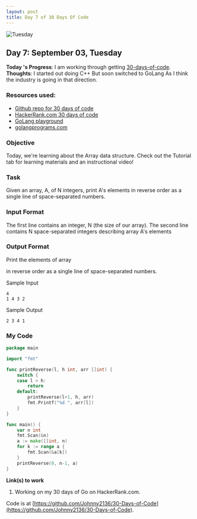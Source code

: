 ```yaml
---
layout: post
title: Day 7 of 30 Days Of Code
---
```


![Tuesday](https://raw.githubusercontent.com/Johnny2136/johnny2136.github.io/master/images/Atom2.png)

## Day 7: September 03, Tuesday

**Today 's Progress**: I am working through getting [30-days-of-code](https://www.hackerrank.com/).
**Thoughts**: I started out doing C++ But soon switched to GoLang As I think the industry is going in that direction.

### Resources used:
  * [Github repo for 30 days of code](https://github.com/Johnny2136/30-Days-of-Code)
  * [HackerRank.com 30 days of code](https://www.hackerrank.com/challenges/30-arrays/problem)
  * [GoLang playground](https://play.golang.org/)
  * [golangprograms.com](https://www.golangprograms.com/golang-package-examples.html)

### Objective

Today, we're learning about the Array data structure. Check out the Tutorial tab for learning materials and an instructional video!

### Task

Given an array, A, of N integers, print A's elements in reverse order as a single line of space-separated numbers.

### Input Format

The first line contains an integer, N (the size of our array).
The second line contains N space-separated integers describing array A's elements

### Output Format

Print the elements of array

in reverse order as a single line of space-separated numbers.

Sample Input
```
4
1 4 3 2
```
Sample Output
```
2 3 4 1
```

### My Code
```go
package main

import "fmt"

func printReverse(l, h int, arr []int) {
    switch {
    case l > h:
        return
    default:
        printReverse(l+1, h, arr)
        fmt.Printf("%d ", arr[l])
    }
}

func main() {
    var n int
    fmt.Scan(&n)
    a := make([]int, n)
    for k := range a {
        fmt.Scan(&a[k])
    }
    printReverse(0, n-1, a)
}
```


**Link(s) to work**

1. Working on my 30 days of Go on HackerRank.com.

Code is at [https://github.com/Johnny2136/30-Days-of-Code](https://github.com/Johnny2136/30-Days-of-Code).
